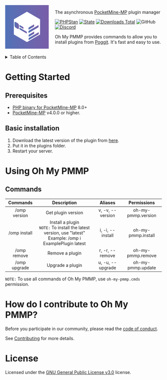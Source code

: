 <img src="assets/icon.png" align="left" width="140px" height="140px" />
<img align="left" width="0" height="140px" hspace="10"/>

The asynchronous <a href="https://pmmp.io">PocketMine-MP</a> plugin manager

[![PHPStan](https://github.com/thebigcrafter/oh-my-pmmp/actions/workflows/phpstan.yml/badge.svg)](https://github.com/thebigcrafter/oh-my-pmmp/actions/workflows/phpstan.yml)
[![State](https://poggit.pmmp.io/shield.state/oh-my-pmmp)](https://poggit.pmmp.io/p/oh-my-pmmp)
[![Downloads Total](https://poggit.pmmp.io/shield.dl.total/oh-my-pmmp)](https://poggit.pmmp.io/p/oh-my-pmmp)
![GitHub](https://img.shields.io/github/license/thebigcrafter/oh-my-pmmp)
[![Discord](https://img.shields.io/discord/970294579372912700?label=discord&color=7289DA&logo=discord)](https://discord.gg/cEXW8uK6QA)

Oh My PMMP provides commands to allow you to install plugins from [Poggit](https"//poggit.pmmp.io). It's fast and easy to use.

<br />

<details>

<summary>Table of Contents</summary>

- [Getting Started](#getting-started)
    - [Prerequisites](#prerequisites)
    - [Basic Installation](#basic-installation)
- [Using Oh My PMMP](#using-oh-my-pmmp)
    - [Commands](#commands)
- [Advanced Topics](#advanced-topics)
    - [Advanced Installation](#advanced-installation)
      - [Build from source](#build-from-source)
      - [Run from source](#run-from-source)
- [How Do I Contribute To Oh My PMMP?](#how-do-i-contribute-to-oh-my-pmmp)
- [License](#license)

</details>

# Getting Started

## Prerequisites

- [PHP binary for PocketMine-MP](https://jenkins.pmmp.io/job/PHP-8.0-Aggregate/) 8.0+
- [PocketMine-MP](https://pmmp.io) v4.0.0 or higher.

## Basic installation

1. Download the latest version of the plugin from [here](https://github.com/thebigcrafter/oh-my-pmmp/releases).
2. Put it in the plugins folder.
3. Restart your server.

# Using Oh My PMMP

## Commands

|            Commands           |                                                     Description                                                     |      Aliases     |     Permissions    |
|:-----------------------------:|:-------------------------------------------------------------------------------------------------------------------:|:----------------:|:------------------:|
|          /omp version         |                                                  Get plugin version                                                 | v, -v, --version | oh-my-pmmp.version |
| /omp install <name> <version> | Install a plugin<br/> `NOTE:` To install the latest version, use "latest"<br/> Example: /omp i ExamplePlugin latest | i, -i, --install | oh-my-pmmp.install |
|       /omp remove <name>      |                                                   Remove a plugin                                                   |  r, -r, --remove |  oh-my-pmmp.remove |
|      /omp upgrade <name>      |                                                   Upgrade a plugin                                                  | u, -u, --upgrade |  oh-my-pmmp.update |

`NOTE:` To use all commands of Oh My PMMP, use `oh-my-pmmp.cmds` permission.

# How do I contribute to Oh My PMMP?

Before you participate in our community, please read the [code of conduct](https://github.com/thebigcrafter/oh-my-pmmp/blob/main/CODE_OF_CONDUCT.md).

See [Contributing](https://github.com/thebigcrafter/oh-my-pmmp/blob/main/CONTRIBUTING.md) for more details.

# License

Licensed under the [GNU General Public License v3.0](https://github.com/thebigcrafter/oh-my-pmmp/blob/main/LICENSE) license.
